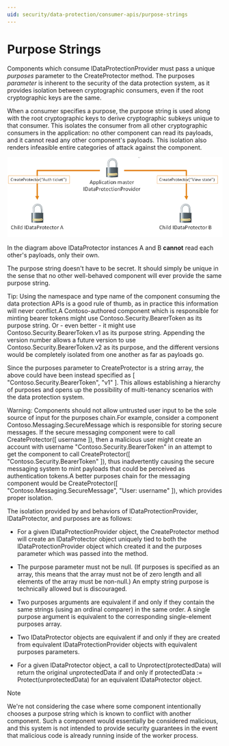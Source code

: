 ```yaml
---
uid: security/data-protection/consumer-apis/purpose-strings
---
```

<a name=data-protection-consumer-apis-purposes></a>

# Purpose Strings

Components which consume IDataProtectionProvider must pass a unique *purposes* parameter to the CreateProtector method. The purposes *parameter* is inherent to the security of the data protection system, as it provides isolation between cryptographic consumers, even if the root cryptographic keys are the same.

When a consumer specifies a purpose, the purpose string is used along with the root cryptographic keys to derive cryptographic subkeys unique to that consumer. This isolates the consumer from all other cryptographic consumers in the application: no other component can read its payloads, and it cannot read any other component's payloads. This isolation also renders infeasible entire categories of attack against the component.

![image](purpose-strings/_static/purposes.png)

In the diagram above IDataProtector instances A and B **cannot** read each other's payloads, only their own.

The purpose string doesn't have to be secret. It should simply be unique in the sense that no other well-behaved component will ever provide the same purpose string.

Tip: Using the namespace and type name of the component consuming the data protection APIs is a good rule of thumb, as in practice this information will never conflict.A Contoso-authored component which is responsible for minting bearer tokens might use Contoso.Security.BearerToken as its purpose string. Or - even better - it might use Contoso.Security.BearerToken.v1 as its purpose string. Appending the version number allows a future version to use Contoso.Security.BearerToken.v2 as its purpose, and the different versions would be completely isolated from one another as far as payloads go.

Since the purposes parameter to CreateProtector is a string array, the above could have been instead specified as [ "Contoso.Security.BearerToken", "v1" ]. This allows establishing a hierarchy of purposes and opens up the possibility of multi-tenancy scenarios with the data protection system.

<a name=data-protection-contoso-purpose></a>

Warning: Components should not allow untrusted user input to be the sole source of input for the purposes chain.For example, consider a component Contoso.Messaging.SecureMessage which is responsible for storing secure messages. If the secure messaging component were to call CreateProtector([ username ]), then a malicious user might create an account with username "Contoso.Security.BearerToken" in an attempt to get the component to call CreateProtector([ "Contoso.Security.BearerToken" ]), thus inadvertently causing the secure messaging system to mint payloads that could be perceived as authentication tokens.A better purposes chain for the messaging component would be CreateProtector([ "Contoso.Messaging.SecureMessage", "User: username" ]), which provides proper isolation.

The isolation provided by and behaviors of IDataProtectionProvider, IDataProtector, and purposes are as follows:

* For a given IDataProtectionProvider object, the CreateProtector method will create an IDataProtector object uniquely tied to both the IDataProtectionProvider object which created it and the purposes parameter which was passed into the method.

* The purpose parameter must not be null. (If purposes is specified as an array, this means that the array must not be of zero length and all elements of the array must be non-null.) An empty string purpose is technically allowed but is discouraged.

* Two purposes arguments are equivalent if and only if they contain the same strings (using an ordinal comparer) in the same order. A single purpose argument is equivalent to the corresponding single-element purposes array.

* Two IDataProtector objects are equivalent if and only if they are created from equivalent IDataProtectionProvider objects with equivalent purposes parameters.

* For a given IDataProtector object, a call to Unprotect(protectedData) will return the original unprotectedData if and only if protectedData := Protect(unprotectedData) for an equivalent IDataProtector object.

> [!NOTE]
> We're not considering the case where some component intentionally chooses a purpose string which is known to conflict with another component. Such a component would essentially be considered malicious, and this system is not intended to provide security guarantees in the event that malicious code is already running inside of the worker process.

